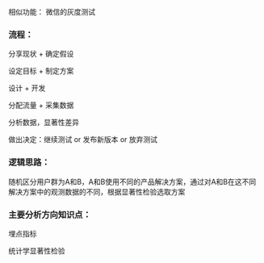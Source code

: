 

相似功能： 微信的灰度测试

### 流程：

分享现状 + 确定假设

设定目标 + 制定方案

设计 + 开发

分配流量 + 采集数据 

分析数据，显著性差异

做出决定：继续测试 or 发布新版本 or 放弃测试



### 逻辑思路：

随机区分用户群为A和B，A和B使用不同的产品解决方案，通过对A和B在这不同解决方案中的观测数据的不同，根据显著性检验选取方案

### 主要分析方向知识点：

埋点指标

统计学显著性检验




